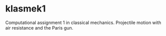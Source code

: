# klasmek1
Computational assignment 1 in classical mechanics. 
Projectile motion with air resistance and the Paris gun.
